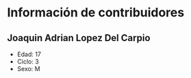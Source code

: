 # Información de contribuidores

## Joaquin Adrian Lopez Del Carpio

- Edad: 17
- Ciclo: 3
- Sexo: M
